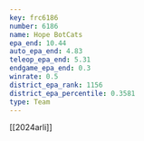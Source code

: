 ```yaml
---
key: frc6186
number: 6186
name: Hope BotCats
epa_end: 10.44
auto_epa_end: 4.83
teleop_epa_end: 5.31
endgame_epa_end: 0.3
winrate: 0.5
district_epa_rank: 1156
district_epa_percentile: 0.3581
type: Team
---
```

[[2024arli]]
